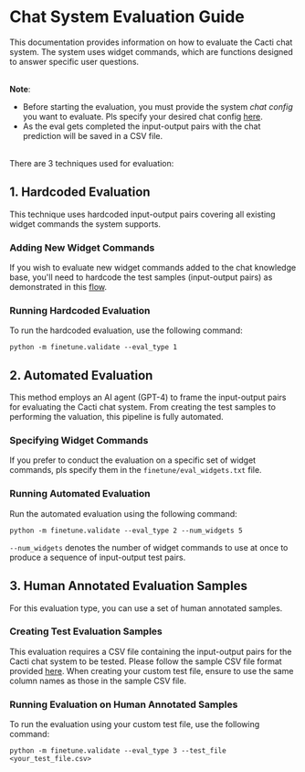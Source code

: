 # Chat System Evaluation Guide
This documentation provides information on how to evaluate the Cacti chat system. The system uses widget commands, which are functions designed to answer specific user questions. 

\
**Note**: 
- Before starting the evaluation, you must provide the system *chat config* you want to evaluate. Pls specify your desired chat config [here](https://github.com/yieldprotocol/cacti-backend/blob/a495d32d1263d0950d8c3271f21b6768bf546c5a/finetune/validate.py#L597).
- As the eval gets completed the input-output pairs with the chat prediction will be saved in a CSV file. 

\
There are 3 techniques used for evaluation:

## 1. Hardcoded Evaluation
This technique uses hardcoded input-output pairs covering all existing widget commands the system supports.

### Adding New Widget Commands
If you wish to evaluate new widget commands added to the chat knowledge base, you'll need to hardcode the test samples (input-output pairs) as demonstrated in this [flow](https://github.com/yieldprotocol/cacti-backend/blob/a495d32d1263d0950d8c3271f21b6768bf546c5a/finetune/validate.py#L207).

### Running Hardcoded Evaluation
To run the hardcoded evaluation, use the following command:

`python -m finetune.validate --eval_type 1`


## 2. Automated Evaluation
This method employs an AI agent (GPT-4) to frame the input-output pairs for evaluating the Cacti chat system. From creating the test samples to performing the valuation, this pipeline is fully automated.

### Specifying Widget Commands
If you prefer to conduct the evaluation on a specific set of widget commands, pls specify them in the `finetune/eval_widgets.txt` file. 

### Running Automated Evaluation
Run the automated evaluation using the following command:

`python -m finetune.validate --eval_type 2 --num_widgets 5`

`--num_widgets` denotes the number of widget commands to use at once to produce a sequence of input-output test pairs. 


## 3. Human Annotated Evaluation Samples
For this evaluation type, you can use a set of human annotated samples.

### Creating Test Evaluation Samples
This evaluation requires a CSV file containing the input-output pairs for the Cacti chat system to be tested. Please follow the sample CSV file format provided [here](https://github.com/yieldprotocol/cacti-backend/blob/harsh/autoeval2/finetune/example_test_file.csv). When creating your custom test file, ensure to use the same column names as those in the sample CSV file.

### Running Evaluation on Human Annotated Samples
To run the evaluation using your custom test file, use the following command:

`python -m finetune.validate --eval_type 3 --test_file <your_test_file.csv>` 
